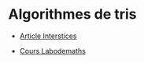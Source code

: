 # Algorithmes de tris

- [Article Interstices](https://interstices.info/les-algorithmes-de-tri/#:~:text=Selon%20le%20dictionnaire%2C%20%C2%AB%20trier%20%C2%BB,plusieurs%20classes%20selon%20certains%20crit%C3%A8res%20%C2%BB.&text=Par%20exemple%2C%20trier%20N%20entiers,suite%20d%27%C3%A9l%C3%A9ments%20%C3%A0%20trier.) 

- [Cours Labodemaths](http://labodemaths.fr/WordPress3/nsi-listes-et-algorithmes-de-tris/) 